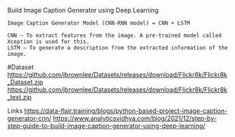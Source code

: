 Build Image Caption Generator using Deep Learning



    Image Caption Generator Model (CNN-RNN model) = CNN + LSTM

    CNN – To extract features from the image. A pre-trained model called Xception is used for this.
    LSTM – To generate a description from the extracted information of the image.


#Dataset 
https://github.com/jbrownlee/Datasets/releases/download/Flickr8k/Flickr8k_Dataset.zip
https://github.com/jbrownlee/Datasets/releases/download/Flickr8k/Flickr8k_text.zip


Links 
https://data-flair.training/blogs/python-based-project-image-caption-generator-cnn/
https://www.analyticsvidhya.com/blog/2021/12/step-by-step-guide-to-build-image-caption-generator-using-deep-learning/
